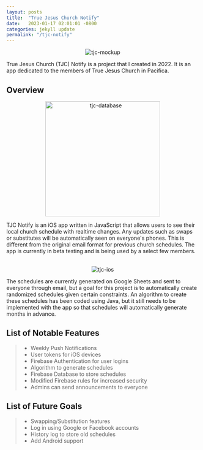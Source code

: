```yaml
---
layout: posts
title:  "True Jesus Church Notify"
date:   2023-01-17 02:01:01 -0800
categories: jekyll update
permalink: "/tjc-notify"
---
```

<p align="center">
  <img src="https://noah-ku.github.io/portfolio/assets/images/tjc_notify_mockup.png?raw=true" alt="tjc-mockup"/>
</p>

True Jesus Church (TJC) Notify is a project that I created in 2022. It is an app dedicated to the members of True Jesus Church in Pacifica.

## Overview

<p align="center">
  <img src="https://noah-ku.github.io/portfolio/assets/images/tjc-notify-4.png?raw=true" width="300" height="300" alt="tjc-database"/>
</p>

TJC Notify is an iOS app written in JavaScript that allows users to see their local church schedule with realtime changes. Any updates such as swaps or substitutes will be automatically seen on everyone's phones. This is different from the original email format for previous church schedules. The app is currently in beta testing and is being used by a select few members.
<br>
<br>

<p align="center">
  <img src="https://noah-ku.github.io/portfolio/assets/images/tjc-notify-1.png?raw=true" alt="tjc-ios"/>
</p>

The schedules are currently generated on Google Sheets and sent to everyone through email, but a goal for this project is to automatically create randomized schedules given certain constraints. An algorithm to create these schedules has been coded using Java, but it still needs to be implemented with the app so that schedules will automatically generate months in advance.

## List of Notable Features

> * Weekly Push Notifications
> * User tokens for iOS devices
> * Firebase Authentication for user logins
> * Algorithm to generate schedules
> * Firebase Database to store schedules
> * Modified Firebase rules for increased security
> * Admins can send announcements to everyone

## List of Future Goals

> * Swapping/Substitution features
> * Log in using Google or Facebook accounts
> * History log to store old schedules
> * Add Android support
